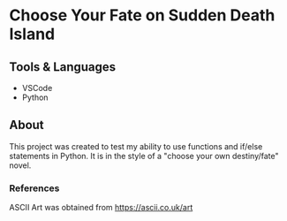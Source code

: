 # Choose Your Fate on Sudden Death Island

## Tools & Languages
- VSCode
- Python

## About
This project was created to test my ability to use functions and if/else statements in Python. It is in the style of a "choose your own destiny/fate" novel.

### References
ASCII Art was obtained from https://ascii.co.uk/art
